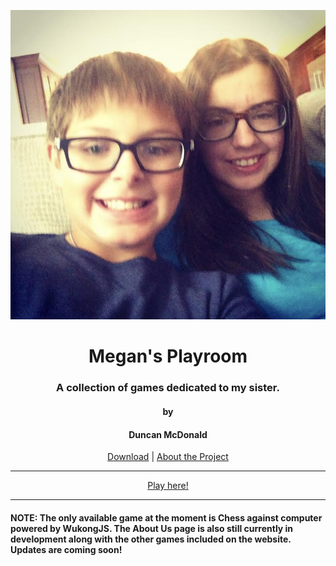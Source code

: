 <p align="center">
  <img src="img/imageofmeg.jpg">
</p>

<h1 align="center">Megan's Playroom</h1>
<h3 align="center">A collection of games dedicated to my sister.</h3>
<h4 align="center">by</h4>
<h4 align="center">Duncan McDonald</h4>
<p align="center">
  <a href="https://github.com/McDonaldDu/megans-playroom/archive/master.zip">Download</a> |
  <a href="https://github.com/McDonaldDu/megans-playroom/blob/master/ABOUT.md">About the Project</a>
</p>
<hr>
<p align="center">
  <a class="btn btn-success" href="https://mcdonalddu.github.io/megans-playroom/">Play here!</a>
</p>
<hr>
<p aligh="center">
   <h4><strong>NOTE: The only available game at the moment is Chess against computer powered by WukongJS. The About Us page is also still currently in development along with the other games included on the website. Updates are coming soon!</h4>
</p>
